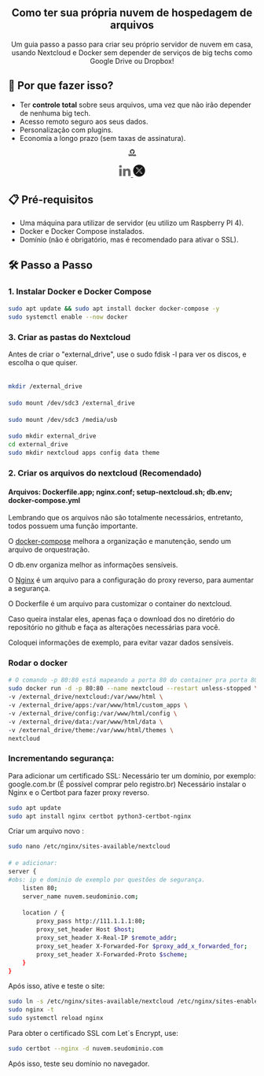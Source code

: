
</p>
<p align="center">
<h2 align="center">Como ter sua própria nuvem de hospedagem de arquivos</h3>
<p align="center">
  Um guia passo a passo para criar seu próprio servidor de nuvem em casa, usando Nextcloud e Docker sem depender de serviços de big techs como Google Drive ou Dropbox!
</p>

## 🚀 Por que fazer isso?  
- Ter **controle total** sobre seus arquivos, uma vez que não irão depender de nenhuma big tech.  
- Acesso remoto seguro aos seus dados.  
- Personalização com plugins.
- Economia a longo prazo (sem taxas de assinatura).  

<p align="center">
  <a href="https://github.com/arthurcorona">
    <img alt="Corona" width="25" src="./images/logo_github.png">
  </a>
</p>
<p align="center">

	
   <a href="https://www.linkedin.com/in/arthur-corona-32a155216/">
    <img alt="LinkedIn" width="25" src="https://github.com/Universidade-Livre/imagens/blob/main/png/linkedin.png">
  </a>
	
  <a href="https://www.x.com/iamarthurcorona">
    <img alt="x" width="25" src="./images/logo_x.png">
  </a>
</p>

## 📋 Pré-requisitos  
- Uma máquina para utilizar de servidor (eu utilizo um Raspberry PI 4).  
- Docker e Docker Compose instalados.
- Domínio (não é obrigatório, mas é recomendado para ativar o SSL).  

## 🛠️ Passo a Passo  

### 1. Instalar Docker e Docker Compose  
```bash
sudo apt update && sudo apt install docker docker-compose -y
sudo systemctl enable --now docker
```

### 3. Criar as pastas do Nextcloud
Antes de criar o "external_drive", use o sudo fdisk -l para ver os discos, e escolha o que quiser.

```bash

mkdir /external_drive

sudo mount /dev/sdc3 /external_drive 

sudo mount /dev/sdc3 /media/usb

sudo mkdir external_drive
cd external_drive
sudo mkdir nextcloud apps config data theme 
```
### 2. Criar os arquivos do nextcloud (Recomendado)

#### Arquivos: Dockerfile.app; nginx.conf; setup-nextcloud.sh; db.env; docker-compose.yml 
Lembrando que os arquivos não são totalmente necessários, entretanto, todos possuem uma função importante.</p>
<p>O <a href="https://docs.docker.com/compose/">docker-compose</a> melhora a organização e manutenção, sendo um arquivo de orquestração.</p>
<p>O db.env organiza melhor as informações sensíveis.</p>
<p>O <a href="https://www.f5.com/go/product/welcome-to-nginx">Nginx</a> é um arquivo para a configuração do proxy reverso, para aumentar a segurança.</p>
<p>O Dockerfile é um arquivo para customizar o container do nextcloud.</p>

<p>
Caso queira instalar eles, apenas faça o download dos no diretório do repositório no github e faça as alterações necessárias para você. 
</p>
Coloquei informações de exemplo, para evitar vazar dados sensíveis.
 
### Rodar o docker

```bash
# O comando -p 80:80 está mapeando a porta 80 do container pra porta 80 do pc
sudo docker run -d -p 80:80 --name nextcloud --restart unless-stopped \
-v /external_drive/nextcloud:/var/www/html \
-v /external_drive/apps:/var/www/html/custom_apps \
-v /external_drive/config:/var/www/html/config \
-v /external_drive/data:/var/www/html/data \
-v /external_drive/theme:/var/www/html/themes \
nextcloud
```

### Incrementando segurança: 

Para adicionar um certificado SSL: 
Necessário ter um domínio, por exemplo: google.com.br (É possível comprar pelo registro.br)
Necessário instalar o Nginx e o Certbot para fazer proxy reverso.

```bash 
sudo apt update
sudo apt install nginx certbot python3-certbot-nginx
```
Criar um arquivo novo :
```bash
sudo nano /etc/nginx/sites-available/nextcloud

# e adicionar: 
server {
#obs: ip e dominio de exemplo por questões de segurança.
    listen 80;
    server_name nuvem.seudominio.com;

    location / {
        proxy_pass http://111.1.1.1:80;
        proxy_set_header Host $host;
        proxy_set_header X-Real-IP $remote_addr;
        proxy_set_header X-Forwarded-For $proxy_add_x_forwarded_for;
        proxy_set_header X-Forwarded-Proto $scheme;
    }
}
```
Após isso, ative e teste o site:
```bash
sudo ln -s /etc/nginx/sites-available/nextcloud /etc/nginx/sites-enabled/
sudo nginx -t
sudo systemctl reload nginx
```
Para obter o certificado SSL com Let´s Encrypt, use: 
```bash
sudo certbot --nginx -d nuvem.seudominio.com
```
Após isso, teste seu domínio no navegador.



